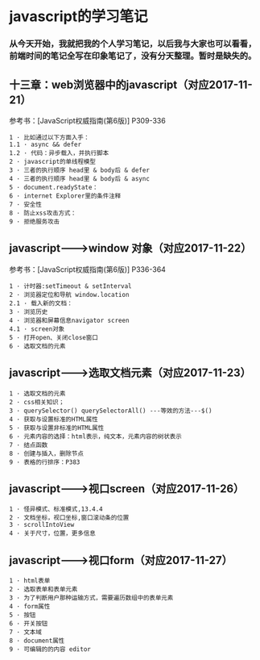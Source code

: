 # javascript的学习笔记

### 从今天开始，我就把我的个人学习笔记，以后我与大家也可以看看，前端时间的笔记全写在印象笔记了，没有分天整理。暂时是缺失的。

## 十三章：web浏览器中的javascript（对应2017-11-21）
参考书：[JavaScript权威指南(第6版)] P309-336
```
1 · 比如通过以下方面入手：
1.1 · async && defer
1.2 · 代码：异步载入，并执行脚本
2 · javascript的单线程模型
3 · 三者的执行顺序 head里 & body后 & defer
4 · 三者的执行顺序 head里 & body后 & async
5 · document.readyState：
6 · internet Explorer里的条件注释
7 · 安全性
8 · 防止xss攻击方式：
9 · 拒绝服务攻击
```
## javascript--->window 对象（对应2017-11-22）
参考书：[JavaScript权威指南(第6版)] P336-364
```
1 · 计时器:setTimeout & setInterval
2 · 浏览器定位和导航 window.location
2.1 · 载入新的文档：
3 · 浏览历史
4 · 浏览器和屏幕信息navigator screen
4.1 · screen对象
5 · 打开open、关闭close窗口
6 · 选取文档的元素
```

## javascript--->选取文档元素（对应2017-11-23）
```
1 · 选取文档的元素
2 · css相关知识；
3 · querySelector() querySelectorAll() ---等效的方法---$()
4 · 获取与设置标准的HTML属性
5 · 获取与设置非标准的HTML属性
6 · 元素内容的选择：html表示，纯文本，元素内容的树状表示
7 · 结点函数
8 · 创建与插入，删除节点
9 · 表格的行排序：P383
```
## javascript--->视口screen（对应2017-11-26）
```
1 · 怪异模式、标准模式,13.4.4
2 · 文档坐标，视口坐标,窗口滚动条的位置
3 · scrollIntoView
4 · 关于尺寸，位置，更多信息
```
## javascript--->视口form（对应2017-11-27）
```
1 · html表单
2 · 选取表单和表单元素
3 · 为了判断用户那种运输方式，需要遍历数组中的表单元素
4 · form属性
5 · 按钮
6 · 开关按钮
7 · 文本域
8 · document属性
9 · 可编辑的的内容 editor
```